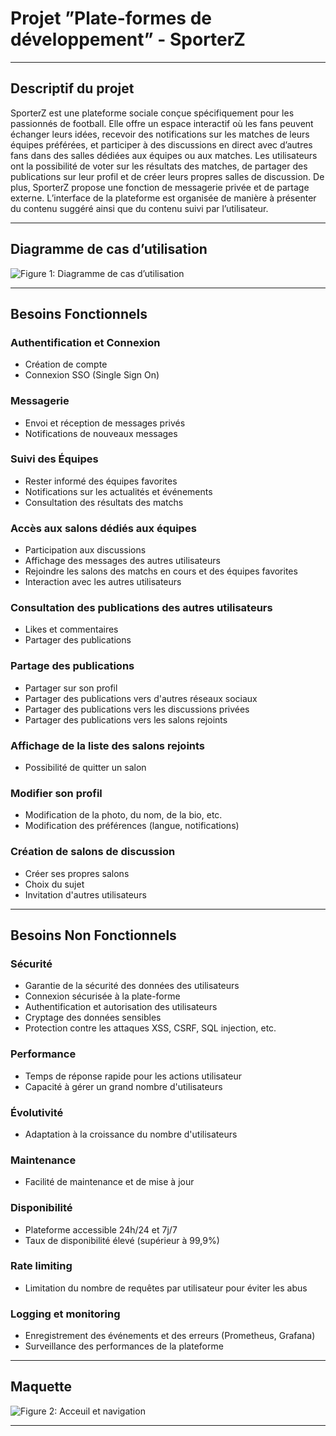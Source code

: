 # Projet ”Plate-formes de développement” - SporterZ

---
## Descriptif du projet
SporterZ est une plateforme sociale conçue spécifiquement pour les passionnés de football. Elle offre un espace interactif où les fans peuvent échanger leurs idées, recevoir des notifications sur les matches de leurs équipes préférées, et participer à des discussions en direct avec d’autres fans dans des salles dédiées aux équipes ou aux matches. Les utilisateurs ont la possibilité de voter sur les résultats des matches, de partager des publications sur leur profil et de créer leurs propres salles de discussion. De plus, SporterZ propose une fonction de messagerie privée et de partage externe. L’interface de la plateforme est organisée de manière à présenter du contenu suggéré ainsi que du contenu suivi par l’utilisateur.

---

## Diagramme de cas d’utilisation
![Figure 1: Diagramme de cas d’utilisation](https://www.plantuml.com/plantuml/png/ZPB1QlCm48JlUeh5b_-K5_W98QNGGo6jQTfBRq9UnwAojaZhb53wxgsbn7ZHHRVix7oHPgnzP1ru6fros3CmGR2dWQ6p0GrRyaeRfW1l4GFe2Ctyer5gtcf_SWZ7JmgCuVrR0KmHZOu8pJrvZoRzN-iqznJ6PiQl-arR8qVq7RJ1dZKZ7316VSAOe7bp4mJ1-W9FnBQts44VQ8G7VQPW6U4LzPZfsNKphUb7iXwa_n-y45snUPqc4Mj0ym4jHSwcDATHt6lG0LUkD1UknAPZi5kTc-Ii5iSVgBFz1Tf0lNMOx5cwAaMyEyEJTd3GR0OiukLjNigh1TICyFpbLqGM_xHyBGNvJMmsE_61X2wgNtJHxIAABXTrwKvwPKbY9nfPBOh8WYhIYL3P8jyk_8VjrdhZfWvtEmKYROr_QQ76lBHJvKwjrRgBDciOqN85KBPV0uclKa6e7xL7tqsZ-mK0)

---

## Besoins Fonctionnels

### Authentification et Connexion
- Création de compte
- Connexion SSO (Single Sign On)

### Messagerie
- Envoi et réception de messages privés
- Notifications de nouveaux messages

### Suivi des Équipes
- Rester informé des équipes favorites
- Notifications sur les actualités et événements
- Consultation des résultats des matchs

### Accès aux salons dédiés aux équipes
- Participation aux discussions
- Affichage des messages des autres utilisateurs
- Rejoindre les salons des matchs en cours et des équipes favorites
- Interaction avec les autres utilisateurs

### Consultation des publications des autres utilisateurs
- Likes et commentaires
- Partager des publications

### Partage des publications
- Partager sur son profil
- Partager des publications vers d'autres réseaux sociaux
- Partager des publications vers les discussions privées
- Partager des publications vers les salons rejoints

### Affichage de la liste des salons rejoints
- Possibilité de quitter un salon

### Modifier son profil
- Modification de la photo, du nom, de la bio, etc.
- Modification des préférences (langue, notifications)

### Création de salons de discussion
- Créer ses propres salons
- Choix du sujet
- Invitation d'autres utilisateurs

---

## Besoins Non Fonctionnels

### Sécurité
- Garantie de la sécurité des données des utilisateurs
- Connexion sécurisée à la plate-forme
- Authentification et autorisation des utilisateurs
- Cryptage des données sensibles
- Protection contre les attaques XSS, CSRF, SQL injection, etc.

### Performance
- Temps de réponse rapide pour les actions utilisateur
- Capacité à gérer un grand nombre d'utilisateurs

### Évolutivité
- Adaptation à la croissance du nombre d'utilisateurs

### Maintenance
- Facilité de maintenance et de mise à jour

### Disponibilité
- Plateforme accessible 24h/24 et 7j/7
- Taux de disponibilité élevé (supérieur à 99,9%)

### Rate limiting
- Limitation du nombre de requêtes par utilisateur pour éviter les abus

### Logging et monitoring
- Enregistrement des événements et des erreurs (Prometheus, Grafana)
- Surveillance des performances de la plateforme

---
## Maquette 
![Figure 2: Acceuil et navigation](https://i.ibb.co/R6bqMR0/HOME.png)

---
